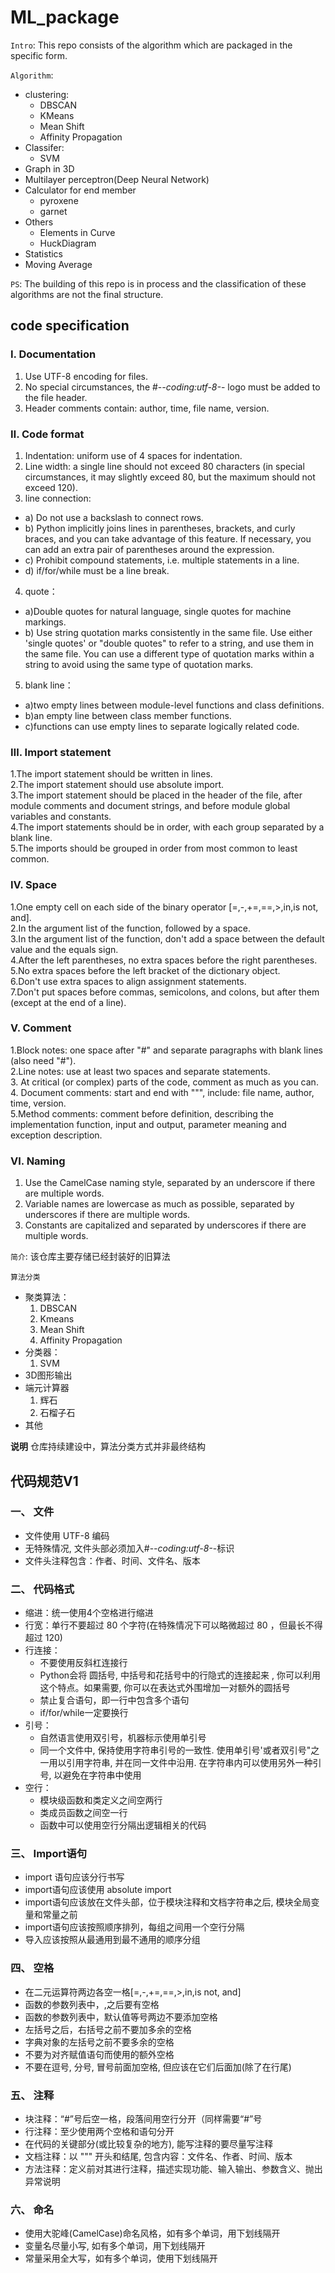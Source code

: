 # ML_package

`Intro`: This repo consists of the algorithm which are packaged in the specific form. 

`Algorithm`:
+ clustering:  
  - DBSCAN  
  - KMeans  
  - Mean Shift  
  - Affinity Propagation  
+ Classifer: 
  - SVM
+ Graph in 3D
+ Multilayer perceptron(Deep Neural Network) 
+ Calculator for end member 
  - pyroxene
  - garnet
+ Others
  - Elements in Curve
  - HuckDiagram
+ Statistics
+ Moving Average

`PS`: The building of this repo is in process and the classification of these algorithms are not the final structure. 

## code specification
### I. Documentation
1. Use UTF-8 encoding for files.
2. No special circumstances, the #-*-coding:utf-8-*- logo must be added to the file header.
3. Header comments contain: author, time, file name, version.
### Ⅱ. Code format
1. Indentation: uniform use of 4 spaces for indentation.
2. Line width: a single line should not exceed 80 characters (in special circumstances, it may slightly exceed 80, but the maximum should not exceed 120).
3. line connection:
+ a) Do not use a backslash to connect rows.
+ b) Python implicitly joins lines in parentheses, brackets, and curly braces, and you can take advantage of this feature. If necessary, you can add an extra pair of parentheses around the expression.
+ c) Prohibit compound statements, i.e. multiple statements in a line.
+ d) if/for/while must be a line break.  
4. quote：
+ a)Double quotes for natural language, single quotes for machine markings.
+ b) Use string quotation marks consistently in the same file. Use either 'single quotes' or "double quotes" to refer to a string, and use them in the same file. You can use a different type of quotation marks within a string to avoid using the same type of quotation marks.  
5. blank line：  
+ a)two empty lines between module-level functions and class definitions.
+ b)an empty line between class member functions.
+ c)functions can use empty lines to separate logically related code.
### Ⅲ. Import statement
1.The import statement should be written in lines.  
2.The import statement should use absolute import.  
3.The import statement should be placed in the header of the file, after module comments and document strings, and before module global variables and constants.  
4.The import statements should be in order, with each group separated by a blank line.  
5.The imports should be grouped in order from most common to least common.
### Ⅳ. Space
1.One empty cell on each side of the binary operator [=,-,+=,==,>,in,is not, and].  
2.In the argument list of the function, followed by a space.  
3.In the argument list of the function, don't add a space between the default value and the equals sign.  
4.After the left parentheses, no extra spaces before the right parentheses.  
5.No extra spaces before the left bracket of the dictionary object.  
6.Don't use extra spaces to align assignment statements.  
7.Don't put spaces before commas, semicolons, and colons, but after them (except at the end of a line).  
### Ⅴ. Comment
1.Block notes: one space after "#" and separate paragraphs with blank lines (also need "#").  
2.Line notes: use at least two spaces and separate statements.  
3. At critical (or complex) parts of the code, comment as much as you can.  
4. Document comments: start and end with """, include: file name, author, time, version.  
5.Method comments: comment before definition, describing the implementation function, input and output, parameter meaning and exception description.
### Ⅵ. Naming
1. Use the CamelCase naming style, separated by an underscore if there are multiple words.
2. Variable names are lowercase as much as possible, separated by underscores if there are multiple words.
3. Constants are capitalized and separated by underscores if there are multiple words.




`简介`: 该仓库主要存储已经封装好的旧算法

`算法分类`
+ 聚类算法：
    1. DBSCAN
    2. Kmeans
    3. Mean Shift
    4. Affinity Propagation
+ 分类器：
    1. SVM
+ 3D图形输出
+ 端元计算器
    1. 辉石
    2. 石榴子石
+ 其他


**说明**
仓库持续建设中，算法分类方式并非最终结构


## 代码规范V1

### 一、	文件
+ 文件使用 UTF-8 编码
+ 无特殊情况, 文件头部必须加入#-*-coding:utf-8-*-标识
+ 文件头注释包含：作者、时间、文件名、版本
### 二、	代码格式
+ 缩进：统一使用4个空格进行缩进
+ 行宽：单行不要超过 80 个字符(在特殊情况下可以略微超过 80 ，但最长不得超过 120)
+ 行连接：
	* 不要使用反斜杠连接行
	* Python会将 圆括号, 中括号和花括号中的行隐式的连接起来 , 你可以利用这个特点。如果需要, 你可以在表达式外围增加一对额外的圆括号
	* 禁止复合语句，即一行中包含多个语句
	* if/for/while一定要换行
+ 引号：
	* 自然语言使用双引号，机器标示使用单引号
	* 同一个文件中, 保持使用字符串引号的一致性. 使用单引号'或者双引号"之一用以引用字符串, 并在同一文件中沿用. 在字符串内可以使用另外一种引号, 以避免在字符串中使用
+ 空行：
	* 模块级函数和类定义之间空两行
	* 类成员函数之间空一行
	* 函数中可以使用空行分隔出逻辑相关的代码
### 三、	Import语句
+ import 语句应该分行书写
+ import语句应该使用 absolute import
+ import语句应该放在文件头部，位于模块注释和文档字符串之后, 模块全局变量和常量之前
+ import语句应该按照顺序排列，每组之间用一个空行分隔
+ 导入应该按照从最通用到最不通用的顺序分组
### 四、	空格
+ 在二元运算符两边各空一格[=,-,+=,==,>,in,is not, and]
+ 函数的参数列表中，,之后要有空格
+ 函数的参数列表中，默认值等号两边不要添加空格
+ 左括号之后，右括号之前不要加多余的空格
+ 字典对象的左括号之前不要多余的空格
+ 不要为对齐赋值语句而使用的额外空格
+ 不要在逗号, 分号, 冒号前面加空格, 但应该在它们后面加(除了在行尾)
### 五、	注释
+ 块注释：“#”号后空一格，段落间用空行分开（同样需要“#”号
+ 行注释：至少使用两个空格和语句分开
+ 在代码的关键部分(或比较复杂的地方), 能写注释的要尽量写注释
+ 文档注释：以 """ 开头和结尾, 包含内容：文件名、作者、时间、版本
+ 方法注释：定义前对其进行注释，描述实现功能、输入输出、参数含义、抛出异常说明
### 六、	命名
+ 使用大驼峰(CamelCase)命名风格，如有多个单词，用下划线隔开
+ 变量名尽量小写, 如有多个单词，用下划线隔开
+ 常量采用全大写，如有多个单词，使用下划线隔开




